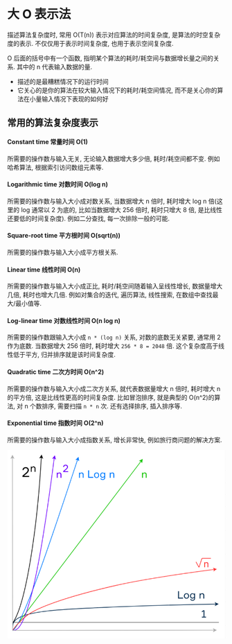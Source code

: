 # 大 O 表示法

描述算法复杂度时, 常用 O(T(n)) 表示对应算法的时间复杂度, 是算法的时空复杂度的表示. 不仅仅用于表示时间复杂度, 也用于表示空间复杂度.

O 后面的括号中有一个函数, 指明某个算法的耗时/耗空间与数据增长量之间的关系. 其中的 n 代表输入数据的量.

- 描述的是最糟糕情况下的运行时间
- 它关心的是你的算法在较大输入情况下的耗时/耗空间情况, 而不是关心你的算法在小量输入情况下表现的如何好

## 常用的算法复杂度表示

#### Constant time 常量时间 O(1)

所需要的操作数与输入无关, 无论输入数据增大多少倍, 耗时/耗空间都不变. 例如哈希算法, 根据索引访问数组元素等.

#### Logarithmic time 对数时间 O(log n)

所需要的操作数与输入大小成对数关系, 当数据增大 n 倍时, 耗时增大 log n 倍(这里的 log 通常以 2 为底的, 比如当数据增大 256 倍时, 耗时只增大 8 倍, 是比线性还要低的时间复杂度). 例如二分查找, 每一次排除一般的可能.

#### Square-root time 平方根时间 O(sqrt(n))

所需要的操作数与输入大小成平方根关系.

#### Linear time 线性时间 O(n)

所需要的操作数与输入大小成正比, 耗时/耗空间随着输入呈线性增长, 数据量增大几倍, 耗时也增大几倍. 例如对集合的迭代, 遍历算法, 线性搜索, 在数组中查找最大/最小值等.

#### Log-linear time 对数线性时间 O(n log n)

所需要的操作数跟输入大小成 `n * (log n)` 关系, 对数的底数无关紧要, 通常用 2 作为底数. 当数据增大 256 倍时, 耗时增大 `256 * 8 = 2048` 倍. 这个复杂度高于线性低于平方, 归并排序就是该时间复杂度.

#### Quadratic time 二次方时间 O(n^2)

所需要的操作数与输入大小成二次方关系, 就代表数据量增大 n 倍时, 耗时增大 n 的平方倍, 这是比线性更高的时间复杂度. 比如冒泡排序, 就是典型的 O(n^2)的算法, 对 n 个数排序, 需要扫描 `n * n` 次. 还有选择排序, 插入排序等.

#### Exponential time 指数时间 O(2^n)

所需要的操作数与输入大小成指数关系, 增长非常快, 例如旅行商问题的解决方案.

![BigOIMg](./bigO.png)
